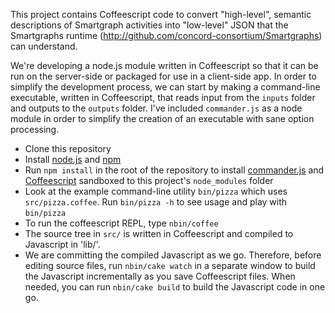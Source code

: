 This project contains Coffeescript code to convert "high-level", semantic descriptions of Smartgraph activities into
"low-level" JSON that the Smartgraphs runtime (http://github.com/concord-consortium/Smartgraphs) can understand.

We're developing a node.js module written in Coffeescript so that it can be run on the server-side or packaged for use in a client-side app. In order to simplify the development process, we can start by making a command-line executable, written in Coffeescript, that reads input from the `inputs` folder and outputs to the `outputs` folder. I've included `commander.js` as a node module in order to simplify the creation of an executable with sane option processing.

  * Clone this repository
  * Install [node.js](http://nodejs.org/) and [npm](http://npmjs.org/)
  * Run `npm install` in the root of the repository to install [commander.js](https://github.com/visionmedia/commander.js/) and [Coffeescript](http://jashkenas.github.com/coffee-script/) sandboxed to this project's `node_modules` folder
  * Look at the example command-line utility `bin/pizza` which uses `src/pizza.coffee`. Run `bin/pizza -h` to see usage and play with `bin/pizza`
  * To run the coffeescript REPL, type `nbin/coffee`
  * The source tree in `src/` is written in Coffeescript and compiled to Javascript in 'lib/'.
  * We are committing the compiled Javascript as we go. Therefore, before editing source files, run `nbin/cake watch` in a separate window to build the Javascript incrementally as you save Coffeescript files. When needed, you can run `nbin/cake build` to build the Javascript code in one go.
